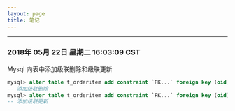 ```yaml
---
layout: page
title: 笔记
---
```


---
### 2018年 05月 22日 星期二 16:03:09 CST
Mysql 向表中添加级联删除和级联更新
```sql
mysql> alter table t_orderitem add constraint `FK...` foreign key (oid) references t_orders (oid) on delete cascade;
-- 添加级联删除
mysql> alter table t_orderitem add constraint `FK...` foreign key (oid) references t_orders (oid) on update cascade;
-- 添加级联更新
```
